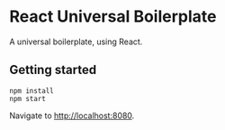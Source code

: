 # React Universal Boilerplate

A universal boilerplate, using React.

## Getting started

```
npm install
npm start
```

Navigate to [http://localhost:8080](http://localhost:8080).
